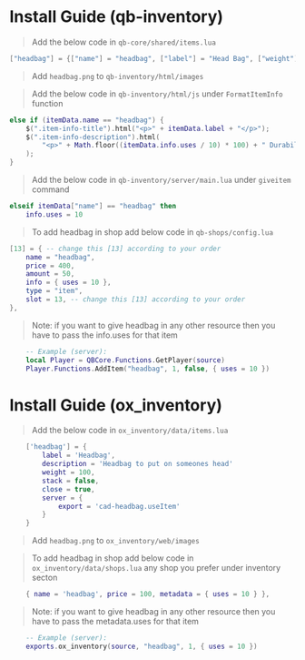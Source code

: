 # Install Guide (qb-inventory)

> Add the below code in `qb-core/shared/items.lua`
```lua
["headbag"] = {["name"] = "headbag", ["label"] = "Head Bag", ["weight"] = 100, ["type"] = "item", ["image"] = "headbag.png", ["unique"] = true, ["useable"] = true, ["shouldClose"] = true, ["combinable"] = nil, ["description"] = "A bag to put over someone elses head and make them blind." },
```

> Add `headbag.png` to `qb-inventory/html/images`

> Add the below code in `qb-inventory/html/js` under `FormatItemInfo` function
```lua
else if (itemData.name == "headbag") {
    $(".item-info-title").html("<p>" + itemData.label + "</p>");
    $(".item-info-description").html(
        "<p>" + Math.floor((itemData.info.uses / 10) * 100) + " Durability.</p>"
    );
} 
```

> Add the below code in `qb-inventory/server/main.lua` under `giveitem` command
```lua
elseif itemData["name"] == "headbag" then
	info.uses = 10
```

> To add headbag in shop add below code in `qb-shops/config.lua`
```lua
[13] = { -- change this [13] according to your order
    name = "headbag",
    price = 400,
    amount = 50,
    info = { uses = 10 },
    type = "item",
    slot = 13, -- change this [13] according to your order
},
```

> Note: if you want to give headbag in any other resource then you have to pass the info.uses for that item
```lua
    -- Example (server): 
    local Player = QBCore.Functions.GetPlayer(source)
    Player.Functions.AddItem("headbag", 1, false, { uses = 10 })
```


# Install Guide (ox_inventory)

> Add the below code in `ox_inventory/data/items.lua`
```lua
    ['headbag'] = {
        label = 'Headbag',
        description = 'Headbag to put on someones head'
        weight = 100,
        stack = false,
        close = true,
        server = {
            export = 'cad-headbag.useItem'
        }
    }
```

> Add `headbag.png` to `ox_inventory/web/images`

> To add headbag in shop add below code in `ox_inventory/data/shops.lua` any shop you prefer under inventory secton
```lua
    { name = 'headbag', price = 100, metadata = { uses = 10 } },
```

> Note: if you want to give headbag in any other resource then you have to pass the metadata.uses for that item
```lua
    -- Example (server): 
    exports.ox_inventory(source, "headbag", 1, { uses = 10 })
```